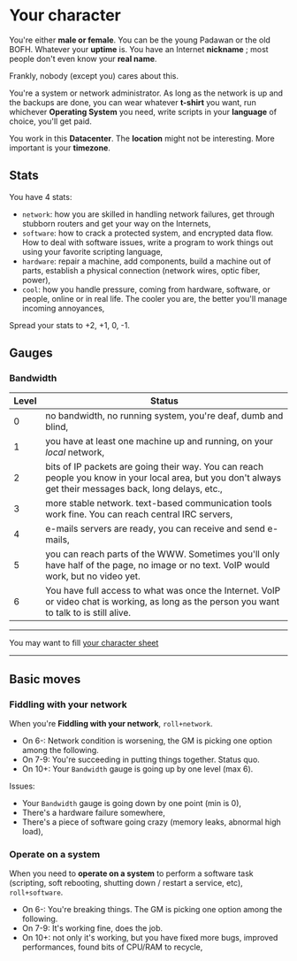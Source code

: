# Your character

You're either **male or female**. You can be the young Padawan or the old BOFH.
Whatever your **uptime** is. You have an Internet **nickname** ; most people
don't even know your **real name**.

Frankly, nobody (except you) cares about this.

You're a system or network administrator. As long as the network is up and the
backups are done, you can wear whatever **t-shirt** you want, run whichever
**Operating System** you need, write scripts in your **language** of choice,
you'll get paid.

You work in this **Datacenter**. The **location** might not be interesting. More
important is your **timezone**.

## Stats

You have 4 stats:

* ``network``: how you are skilled in handling network failures, get through
  stubborn routers and get your way on the Internets,
* ``software``: how to crack a protected system, and encrypted data flow. How to
  deal with software issues, write a program to work things out using your
  favorite scripting language,
* ``hardware``: repair a machine, add components, build a machine out of parts,
  establish a physical connection (network wires, optic fiber, power),
* ``cool``: how you handle pressure, coming from hardware, software, or people,
  online or in real life. The cooler you are, the better you'll manage incoming
  annoyances,

Spread your stats to +2, +1, 0, -1.

## Gauges

### Bandwidth

Level | Status
----- | ----------------------------------------------------------------------
0     | no bandwidth, no running system, you're deaf, dumb and blind,
1     | you have at least one machine up and running, on your *local* network,
2     | bits of IP packets are going their way. You can reach people you know in your local area, but you don't always get their messages back, long delays, etc.,
3     | more stable network. text-based communication tools work fine. You can reach central IRC servers,
4     | e-mails servers are ready, you can receive and send e-mails,
5     | you can reach parts of the WWW. Sometimes you'll only have half of the page, no image or no text. VoIP would work, but no video yet.
6     | You have full access to what was once the Internet. VoIP or video chat is working, as long as the person you want to talk to is still alive.

----

You may want to fill [your character sheet](character.html)

----

## Basic moves

### Fiddling with your network

When you're **Fiddling with your network**, ``roll+network``.

* On 6-: Network condition is worsening, the GM is picking one option among the
  following.
* On 7-9: You're succeeding in putting things together. Status quo.
* On 10+: Your ``Bandwidth`` gauge is going up by one level (max 6).

Issues:

* Your ``Bandwidth`` gauge is going down by one point (min is 0),
* There's a hardware failure somewhere,
* There's a piece of software going crazy (memory leaks, abnormal high load),

### Operate on a system

When you need to **operate on a system** to perform a software task (scripting,
soft rebooting, shutting down / restart a service, etc), ``roll+software``.

* On 6-: You're breaking things. The GM is picking one option among the
  following.
* On 7-9: It's working fine, does the job.
* On 10+: not only it's working, but you have fixed more bugs, improved
  performances, found bits of CPU/RAM to recycle,
